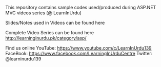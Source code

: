 This repository contains sample codes used/produced during ASP.NET MVC videos series (@ LearnInUrdu)

Slides/Notes used in Videos can be found here 

Complete Video Series can be found here http://learninginurdu.pk/category/asp/

Find us online YouTube: https://www.youtube.com/c/LearnInUrdu139 
FaceBook: https://www.facebook.com/LearningInUrduCentre 
Twitter: @learninurdu139
